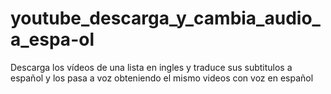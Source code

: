 # youtube_descarga_y_cambia_audio_a_espa-ol
Descarga los vídeos de una lista en ingles y traduce sus subtitulos a español y los pasa a voz obteniendo el mismo videos con voz en español
